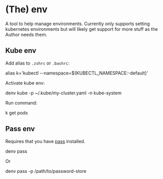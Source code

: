# (The) env

A tool to help manage environments. Currently only supports setting
kubernetes environments but will likely get support for more stuff as
the Author needs them.

## Kube env

Add alias to `.zshrc` or `.bashrc`:

  alias k='kubectl --namespace=${KUBECTL_NAMESPACE:-default}'

Activate kube env:

  denv kube -p ~/.kube/my-cluster.yaml -n kube-system

Run command:

  k get pods

## Pass env

Requires that you have [pass](https://www.passwordstore.org/) installed.

  denv pass

Or

  denv pass -p /path/to/password-store

